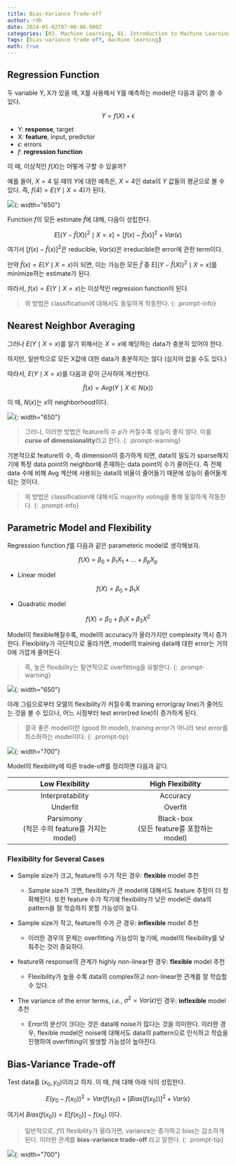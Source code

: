 ```yaml
---
title: Bias-Variance Trade-off
author: rdh
date: 2024-05-02T07:00:00.000Z
categories: [03. Machine Learning, 01. Introduction to Machine Learning]
tags: [bias-variance trade-off, machine learning]
math: true
---
```


## Regression Function
두 variable Y, X가 있을 때, X를 사용해서 Y를 예측하는 model은 다음과 같이 쓸 수 있다.

$$
Y=f(X)+\epsilon
$$

* Y: **response**, target
* X: **feature**, input, predictor
* $\epsilon$: errors
* $f$: **regression function**

이 때, 이상적인 $f(X)$는 어떻게 구할 수 있을까?

예를 들어, $X=4$ 일 때의 $Y$에 대한 예측은, $X=4$인 data의 $Y$ 값들의 평균으로 볼 수 있다. 즉, $f(4) = E(Y \mid X=4)$가 된다.

![](/assets/img/Bias-Variance-Trade-off-01.png){: width="650"}

Function $f$의 모든 estimate $\hat{f}$에 대해, 다음이 성립한다.

$$
E[(Y-\hat{f}(X))^2\mid X=x] = [f(x) - \hat{f}(x)]^2 + Var(\epsilon)
$$

여기서 $[f(x) - \hat{f}(x)]^2$은 reducible, $Var(\epsilon)$은 irreducible한 error에 관한 term이다.

만약 $\hat{f}(x)=E(Y\mid X=x)$이 되면, 이는 가능한 모든 $\hat{f}$ 중 $E[(Y-\hat{f}(X))^2\mid X=x]$를 minimize하는 estimate가 된다.

따라서, $f(x)=E(Y\mid X=x)$는 이상적인 regression function이 된다.

> 위 방법은 classification에 대해서도 동일하게 작동한다.
{: .prompt-info}

## Nearest Neighbor Averaging
그러나 $E(Y\mid X=x)$를 알기 위해서는 $X=x$에 해당하는 data가 충분히 있어야 한다. 

하지만, 일반적으로 모든 X값에 대한 data가 충분하지는 않다 (심지어 없을 수도 있다.)

따라서, $E(Y\mid X=x)$를 다음과 같이 근사하여 계산한다.

$$
\hat{f}(x) = Avg(Y\mid X\in N(x))
$$

이 때, $N(x)$는 $x$의 neighborhood이다.

![](/assets/img/Bias-Variance-Trade-off-02.png){: width="650"}

> 그러나, 이러한 방법은 feature의 수 $p$가 커질수록 성능이 좋지 않다. 이를 **curse of dimensionality**라고 한다.
{: .prompt-warning}

기본적으로 feature의 수, 즉 dimension이 증가하게 되면, data의 밀도가 sparse해지기에 특정 data point의 neighbor에 존재하는 data point의 수가 줄어든다. 즉 전체 data 수에 비해 Avg 계산에 사용되는 data의 비율이 줄어들기 때문에 성능이 줄어들게 되는 것이다.

> 위 방법은 classification에 대해서도 majority voting을 통해 동일하게 작동한다.
{: .prompt-info}

## Parametric Model and Flexibility
Regression function $f$를 다음과 같은 parameteric model로 생각해보자.

$$
f(X) = \beta_0 + \beta_1X_1 + \dots + \beta_pX_p
$$

* Linear model

$$
f(X) = \beta_0 + \beta_1X
$$

* Quadratic model

$$
f(X) = \beta_0 + \beta_1X + \beta_2X^2
$$

Model이 flexible해질수록, model의 accuracy가 올라가지만 complexity 역시 증가한다. Flexibility가 극단적으로 올라가면, model의 training data에 대한 error는 거의 0에 가깝게 줄어든다.
> 즉, 높은 flexibility는 필연적으로 overfitting을 유발한다.
{: .prompt-warning}

![](/assets/img/Bias-Variance-Trade-off-03.png){: width="650"}

아래 그림으로부터 모델의 flexibility가 커질수록 training error(gray line)가 줄어드는 것을 볼 수 있으나, 어느 시점부터 test error(red line)이 증가하게 된다.

> 결국 좋은 model이란 (good fit model), training error가 아니라 test error를 최소화하는 model이다.
{: .prompt-tip}

![](/assets/img/Bias-Variance-Trade-off-04.png){: width="700"}

Model의 flexibility에 따른 trade-off를 정리하면 다음과 같다.

|                 Low Flexibility                 |               High Flexibility               |
| :---------------------------------------------: | :------------------------------------------: |
|                Interpretability                 |                   Accuracy                   |
|                    Underfit                     |                   Overfit                    |
| Parsimony<br>(적은 수의 feature를 가지는 model) | Black-box<br>(모든 feature를 포함하는 model) |

### Flexibility for Several Cases
* Sample size가 크고, feature의 수가 작은 경우: **flexible** model 추천
  * Sample size가 크면, flexiblity가 큰 model에 대해서도 feature 추정이 더 정확해진다. 또한 feature 수가 작기에 flexibility가 낮은 model은 data의 pattern을 잘 학습하지 못할 가능성이 높다.

* Sample size가 작고, feature의 수가 큰 경우: **inflexible** model 추천
  * 이러한 경우의 문제는 overfitting 가능성이 높기에, model의 flexibility를 낮춰주는 것이 중요하다.

* feature와 response의 관계가 highly non-linear한 경우: **flexible** model 추천
  * Flexibility가 높을 수록 data의 complex하고 non-linear한 관계를 잘 학습할 수 있다.

* The variance of the error terms, _i.e._, $\sigma^2 = Var(\epsilon)$인 경우: **inflexible** model 추천
  * Error의 분산이 크다는 것은 data에 noise가 많다는 것을 의미한다. 이러한 경우, flexible model은 noise에 대해서도 data의 pattern으로 인식하고 학습을 진행하여 overfitting이 발생할 가능성이 높아진다.

## Bias-Variance Trade-off
Test data를 $(x_0,y_0)$이라고 하자. 이 때, $f$에 대해 아래 식이 성립한다.

$$
E(y_0-f(x_0))^2 = Var(f(x_0)) + [Bias(f(x_0))]^2 + Var(\epsilon)
$$

여기서 $Bias(f(x_0))=E[f(x_0)]-f(x_0)$ 이다.

> 일반적으로, $f$의 flexibility가 올라가면, variance는 증가하고 bias는 감소하게 된다. 이러한 관계를 **bias-variance trade-off** 라고 말한다.
{: .prompt-tip}

![](/assets/img/Bias-Variance-Trade-off-05.png){: width="700"}


